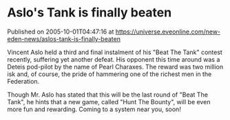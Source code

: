 # Aslo's Tank is finally beaten
Published on 2005-10-01T04:47:16 at https://universe.eveonline.com/new-eden-news/aslos-tank-is-finally-beaten

Vincent Aslo held a third and final instalment of his "Beat The Tank" contest recently, suffering yet another defeat. His opponent this time around was a Deteis pod-pilot by the name of Pearl Charaxes. The reward was two million isk and, of course, the pride of hammering one of the richest men in the Federation.   
  
Though Mr. Aslo has stated that this will be the last round of "Beat The Tank", he hints that a new game, called "Hunt The Bounty", will be even more fun and rewarding. Coming to a system near you, soon!
